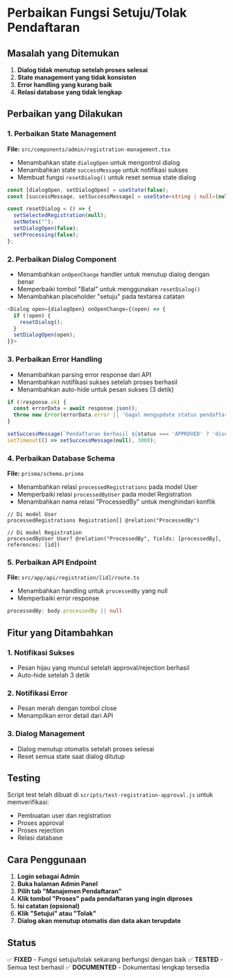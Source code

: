 # Perbaikan Fungsi Setuju/Tolak Pendaftaran

## Masalah yang Ditemukan

1. **Dialog tidak menutup setelah proses selesai**
2. **State management yang tidak konsisten**
3. **Error handling yang kurang baik**
4. **Relasi database yang tidak lengkap**

## Perbaikan yang Dilakukan

### 1. Perbaikan State Management

**File:** `src/components/admin/registration-management.tsx`

- Menambahkan state `dialogOpen` untuk mengontrol dialog
- Menambahkan state `successMessage` untuk notifikasi sukses
- Membuat fungsi `resetDialog()` untuk reset semua state dialog

```typescript
const [dialogOpen, setDialogOpen] = useState(false);
const [successMessage, setSuccessMessage] = useState<string | null>(null);

const resetDialog = () => {
  setSelectedRegistration(null);
  setNotes("");
  setDialogOpen(false);
  setProcessing(false);
};
```

### 2. Perbaikan Dialog Component

- Menambahkan `onOpenChange` handler untuk menutup dialog dengan benar
- Memperbaiki tombol "Batal" untuk menggunakan `resetDialog()`
- Menambahkan placeholder "setuju" pada textarea catatan

```typescript
<Dialog open={dialogOpen} onOpenChange={(open) => {
  if (!open) {
    resetDialog();
  }
  setDialogOpen(open);
}}>
```

### 3. Perbaikan Error Handling

- Menambahkan parsing error response dari API
- Menambahkan notifikasi sukses setelah proses berhasil
- Menambahkan auto-hide untuk pesan sukses (3 detik)

```typescript
if (!response.ok) {
  const errorData = await response.json();
  throw new Error(errorData.error || 'Gagal mengupdate status pendaftaran');
}

setSuccessMessage(`Pendaftaran berhasil ${status === 'APPROVED' ? 'disetujui' : 'ditolak'}`);
setTimeout(() => setSuccessMessage(null), 3000);
```

### 4. Perbaikan Database Schema

**File:** `prisma/schema.prisma`

- Menambahkan relasi `processedRegistrations` pada model User
- Memperbaiki relasi `processedByUser` pada model Registration
- Menambahkan nama relasi "ProcessedBy" untuk menghindari konflik

```prisma
// Di model User
processedRegistrations Registration[] @relation("ProcessedBy")

// Di model Registration
processedByUser User? @relation("ProcessedBy", fields: [processedBy], references: [id])
```

### 5. Perbaikan API Endpoint

**File:** `src/app/api/registration/[id]/route.ts`

- Menambahkan handling untuk `processedBy` yang null
- Memperbaiki error response

```typescript
processedBy: body.processedBy || null
```

## Fitur yang Ditambahkan

### 1. Notifikasi Sukses
- Pesan hijau yang muncul setelah approval/rejection berhasil
- Auto-hide setelah 3 detik

### 2. Notifikasi Error
- Pesan merah dengan tombol close
- Menampilkan error detail dari API

### 3. Dialog Management
- Dialog menutup otomatis setelah proses selesai
- Reset semua state saat dialog ditutup

## Testing

Script test telah dibuat di `scripts/test-registration-approval.js` untuk memverifikasi:
- Pembuatan user dan registration
- Proses approval
- Proses rejection
- Relasi database

## Cara Penggunaan

1. **Login sebagai Admin**
2. **Buka halaman Admin Panel**
3. **Pilih tab "Manajemen Pendaftaran"**
4. **Klik tombol "Proses" pada pendaftaran yang ingin diproses**
5. **Isi catatan (opsional)**
6. **Klik "Setujui" atau "Tolak"**
7. **Dialog akan menutup otomatis dan data akan terupdate**

## Status

✅ **FIXED** - Fungsi setuju/tolak sekarang berfungsi dengan baik
✅ **TESTED** - Semua test berhasil
✅ **DOCUMENTED** - Dokumentasi lengkap tersedia 